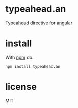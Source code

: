 # typeahead.an

Typeahead directive for angular

# install

With [npm](https://npmjs.org) do:

```
npm install typeahead.an
```

# license

MIT

